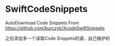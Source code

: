 # SwiftCodeSnippets
AutoDownload Code Snippets From https://github.com/burczyk/XcodeSwiftSnippets

之后添加多一个读取Code Snippets的源，自己维护的